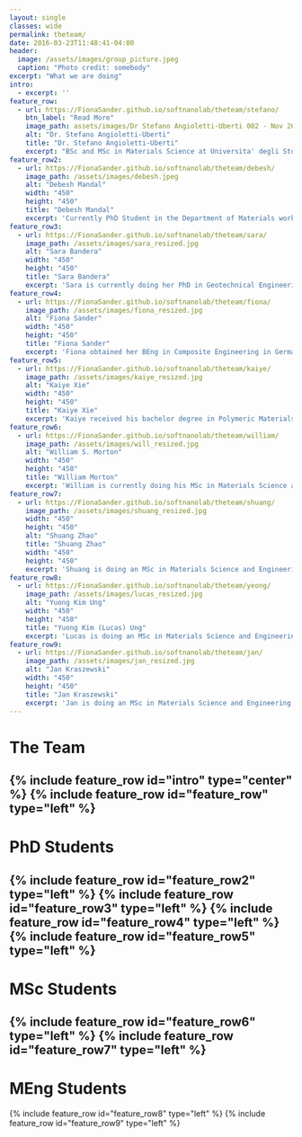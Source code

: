 ```yaml
---
layout: single
classes: wide
permalink: theteam/
date: 2016-03-23T11:48:41-04:00
header:
  image: /assets/images/group_picture.jpeg
  caption: "Photo credit: somebody"
excerpt: "What we are doing"
intro: 
  - excerpt: ''
feature_row:
  - url: https://FionaSander.github.io/softnanolab/theteam/stefano/
    btn_label: "Read More"
    image_path: assets/images/Dr Stefano Angioletti-Uberti 002 - Nov 2016-1.jpg
    alt: "Dr. Stefano Angioletti-Uberti"
    title: "Dr. Stefano Angioletti-Uberti"
    excerpt: "BSc and MSc in Materials Science at Universita' degli Studi di Milano-Bicocca. PhD at Imperial College London in Materials Science. From 2010 to 2013 Research Asscoiate at Univeristy of Cambridge working on development of theory and simulations to describe DNA-coated colloids and their self-assembly. Alexander-vom-Humboldt Fellow at Hemholtz Zentrum Berlin from 2013 to 2015 in development of theoretical models for protein adsorption on nanoparticles and describtion of kinetic processes in nanoreactors. 2015 to present Professor for Soft Matter at Beijing University of Chemical Technology. 2016 to present Lecturer for Theory and Simulation of Materials at Imperial College London."
feature_row2:
  - url: https://FionaSander.github.io/softnanolab/theteam/debesh/
    image_path: /assets/images/debesh.jpeg
    alt: "Debesh Mandal"
    width: "450" 
    height: "450"
    title: "Debesh Mandal"
    excerpt: 'Currently PhD Student in the Department of Materials working on xxx. He obtained his MEng in Materials Science and Engineering at Imperial College in 2017. '
feature_row3:
  - url: https://FionaSander.github.io/softnanolab/theteam/sara/
    image_path: /assets/images/sara_resized.jpg
    alt: "Sara Bandera"
    width: "450" 
    height: "450"
    title: "Sara Bandera"
    excerpt: 'Sara is currently doing her PhD in Geotechnical Engineering. She obtained her Laurea Magistrale in Civil Enginnering in 2017 at Università di Pavia.'
feature_row4:
  - url: https://FionaSander.github.io/softnanolab/theteam/fiona/
    image_path: /assets/images/fiona_resized.jpg
    alt: "Fiona Sander"
    width: "450" 
    height: "450"
    title: "Fiona Sander"
    excerpt: 'Fiona obtained her BEng in Composite Engineering in Germany being funded by a scholarship of Airbus Operations GmbH in 2017. She then finished her MSc at Imperial College London Materials Science and Engineering. She is currently doing a PhD funded by the Materials Department of Imperial College  in the field of Liquid Crystal Elastomers.'
feature_row5:
  - url: https://FionaSander.github.io/softnanolab/theteam/kaiye/
    image_path: /assets/images/kaiye_resized.jpg
    alt: "Kaiye Xie"
    width: "450" 
    height: "450"
    title: "Kaiye Xie"
    excerpt: 'Kaiye received his bachelor degree in Polymeric Materials Science, then continues his Msc study in Imperial College, under supervision of Dr. Stefano Angioletti-Uberti. Currently he is doing PhD in the same group, with the topic of simulating nanocomposite bioadhesives.'
feature_row6:
  - url: https://FionaSander.github.io/softnanolab/theteam/william/
    image_path: /assets/images/will_resized.jpg
    alt: "William S. Morton"
    width: "450" 
    height: "450"
    title: "William Morton"
    excerpt: 'William is currently doing his MSc in Materials Science and Engineering at Imperial College London focussing on xxx. In October he will start a PhD also at Imperial College London.'
feature_row7:
  - url: https://FionaSander.github.io/softnanolab/theteam/shuang/
    image_path: /assets/images/shuang_resized.jpg
    width: "450" 
    height: "450"
    alt: "Shuang Zhao"
    title: "Shuang Zhao"
    width: "450" 
    height: "450"
    excerpt: 'Shuang is doing an MSc in Materials Science and Engineering at Imperial College London.'
feature_row8:
  - url: https://FionaSander.github.io/softnanolab/theteam/yeong/
    image_path: /assets/images/lucas_resized.jpg
    alt: "Yuong Kim Ung"
    width: "450" 
    height: "450"
    title: "Yuong Kim (Lucas) Ung"
    excerpt: 'Lucas is doing an MSc in Materials Science and Engineering at Imperial College London.'
feature_row9:
  - url: https://FionaSander.github.io/softnanolab/theteam/jan/
    image_path: /assets/images/jan_resized.jpg
    alt: "Jan Kraszewski"
    width: "450" 
    height: "450"
    title: "Jan Kraszewski"
    excerpt: 'Jan is doing an MSc in Materials Science and Engineering at Imperial College London.'
---
```

# The Team
{% include feature_row id="intro" type="center" %}
{% include feature_row id="feature_row" type="left" %}
---
# PhD Students


{% include feature_row id="feature_row2" type="left" %}
{% include feature_row id="feature_row3" type="left" %}
{% include feature_row id="feature_row4" type="left" %}
{% include feature_row id="feature_row5" type="left" %}
---
# MSc Students


{% include feature_row id="feature_row6" type="left" %}
{% include feature_row id="feature_row7" type="left" %}
---
# MEng Students


{% include feature_row id="feature_row8" type="left" %}
{% include feature_row id="feature_row9" type="left" %}
